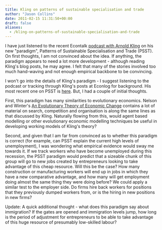 ```yaml
---
title: Kling on patterns of sustainable specialisation and trade
author: "Jason Collins"
date: 2011-02-15 11:31:50+00:00
draft: false
aliases:
  - /kling-on-patterns-of-sustainable-specialisation-and-trade
---
```


I have just listened to the recent Econtalk [podcast with Arnold Kling](http://www.econtalk.org/archives/2011/02/kling_on_patter.html) on his new "paradigm", Patterns of Sustainable Specialisation and Trade (PSST). On first thoughts, I am not convinced about the idea. If anything, the paradigm appears to need a lot more development - although reading Kling's blog posts, he may agree. I felt that many of the stories involved too much hand-waving and not enough empirical backbone to be convincing.

I won't go into the details of Kling's paradigm - I suggest listening to the podcast or tracking through Kling's posts at Econlog for background. His most recent one on PSST is [here](http://econlog.econlib.org/archives/2011/02/what_is_economi.html). But, I had a couple of initial thoughts.

First, this paradigm has many similarities to evolutionary economics. Nelson and Winter's [An Evolutionary Theory of Economic Change](https://www.jasoncollins.blog/nelson-and-winters-an-evolutionary-theory-of-economic-change/) contains a lot of material on search, competition and organisation is along the same lines as that discussed by Kling. Naturally flowing from this, would agent based modelling or other evolutionary economic modelling techniques be useful in developing working models of Kling's theory?

Second, and given that I am far from convinced as to whether this paradigm is correct (for example, can PSST explain the current high levels of unemployment), I was wondering what empirical evidence would sway me towards it. If we track workers who have become unemployed during this recession, the PSST paradigm would predict that a sizeable chunk of this group will go to new jobs created by entrepreneurs looking to take advantage of this cheap resource. Will this be the case? How many construction or manufacturing workers will end up in jobs in which they have a new comparative advantage, and how many will get employment doing almost the same thing they were doing before? We could apply a similar test to the employer side. Do firms hire back workers for positions that they previously dumped workers from, or is the hiring in new positions in new firms?

Update: A quick additional thought - what does this paradigm say about immigration? If the gates are opened and immigration levels jump, how long is the period of adjustment for entrepreneurs to be able to take advantage of this huge resource of presumably low-skilled labour?
